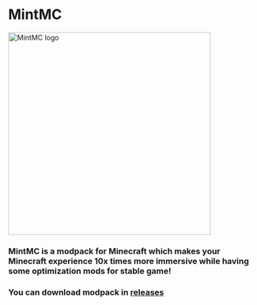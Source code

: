 # MintMC
<img width="409" height="409" alt="MintMC logo" src="https://github.com/user-attachments/assets/1e4d781b-c851-46ee-8c47-fab7d863ce68" />

### MintMC is a modpack for Minecraft which makes your Minecraft experience 10x times more immersive while having some optimization mods for stable game!


### You can download modpack in [releases](https://github.com/alfi-7/MintMC/releases)
